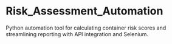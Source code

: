 # Risk_Assessment_Automation
Python automation tool for calculating container risk scores and streamlining reporting with API integration and Selenium.
